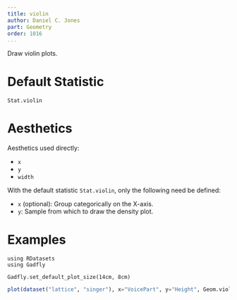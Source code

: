 ```yaml
---
title: violin
author: Daniel C. Jones
part: Geometry
order: 1016
...
```


Draw violin plots.

# Default Statistic

`Stat.violin`

# Aesthetics

Aesthetics used directly:

  * `x`
  * `y`
  * `width`

With the default statistic `Stat.violin`, only the following need be defined:

  * `x` (optional): Group categorically on the X-axis.
  * `y`: Sample from which to draw the density plot.


# Examples

```{.julia hide="true" results="none"}
using RDatasets
using Gadfly

Gadfly.set_default_plot_size(14cm, 8cm)
```

```julia
plot(dataset("lattice", "singer"), x="VoicePart", y="Height", Geom.violin)
```



